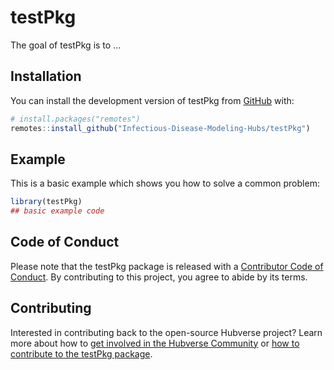 
<!-- README.md is generated from README.Rmd. Please edit that file -->

# testPkg

<!-- badges: start -->
<!-- badges: end -->

The goal of testPkg is to …

## Installation

You can install the development version of testPkg from
[GitHub](https://github.com/) with:

``` r
# install.packages("remotes")
remotes::install_github("Infectious-Disease-Modeling-Hubs/testPkg")
```

## Example

This is a basic example which shows you how to solve a common problem:

``` r
library(testPkg)
## basic example code
```

## Code of Conduct

Please note that the testPkg package is released with a [Contributor
Code of Conduct](.github/CODE_OF_CONDUCT.md). By contributing to this
project, you agree to abide by its terms.

## Contributing

Interested in contributing back to the open-source Hubverse project?
Learn more about how to [get involved in the Hubverse
Community](https://hubdocs.readthedocs.io/en/latest/overview/contribute.html)
or [how to contribute to the testPkg package](.github/CONTRIBUTING.md).
